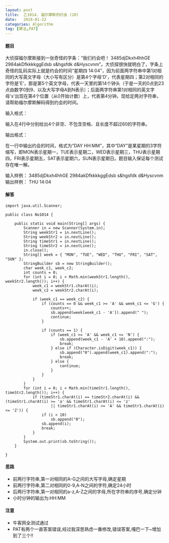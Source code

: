 ```yaml
---
layout: post
title:  乙1014. 福尔摩斯的约会 (20)
date:   2018-01-22
categories: Algorithm
tag: [算法,PAT]
---
```

 

#### 题目 ####

大侦探福尔摩斯接到一张奇怪的字条：“我们约会吧！ 3485djDkxh4hhGE 2984akDfkkkkggEdsb s&hgsfdk d&Hyscvnm”。大侦探很快就明白了，字条上奇怪的乱码实际上就是约会的时间“星期四 14:04”，因为前面两字符串中第1对相同的大写英文字母（大小写有区分）是第4个字母'D'，代表星期四；第2对相同的字符是'E'，那是第5个英文字母，代表一天里的第14个钟头（于是一天的0点到23点由数字0到9、以及大写字母A到N表示）；后面两字符串第1对相同的英文字母's'出现在第4个位置（从0开始计数）上，代表第4分钟。现给定两对字符串，请帮助福尔摩斯解码得到约会的时间。

输入格式：

输入在4行中分别给出4个非空、不包含空格、且长度不超过60的字符串。

输出格式：

在一行中输出约会的时间，格式为“DAY HH:MM”，其中“DAY”是某星期的3字符缩写，即MON表示星期一，TUE表示星期二，WED表示星期三，THU表示星期四，FRI表示星期五，SAT表示星期六，SUN表示星期日。题目输入保证每个测试存在唯一解。

输入样例：
	3485djDkxh4hhGE 
	2984akDfkkkkggEdsb 
	s&hgsfdk 
	d&Hyscvnm
输出样例：
	THU 14:04
#### 解答 ####
	
	import java.util.Scanner;

	public class No1014 {
	
		public static void main(String[] args) {
			Scanner in = new Scanner(System.in);
			String weekStr1 = in.nextLine();
			String weekStr2 = in.nextLine();
			String timeStr1 = in.nextLine();
			String timeStr2 = in.nextLine();
			in.close();
			String[] week = { "MON", "TUE", "WED", "THU", "FRI", "SAT", "SUN" };
			StringBuilder sb = new StringBuilder();
			char week_c1, week_c2;
			int counts = 0;
			for (int i = 0; i < Math.min(weekStr1.length(), weekStr2.length()); i++) {
				week_c1 = weekStr1.charAt(i);
				week_c2 = weekStr2.charAt(i);
	
				if (week_c1 == week_c2) {
					if (counts == 0 && week_c1 >= 'A' && week_c1 <= 'G') {
						counts++;
						sb.append(week[week_c1 - 'A']).append(" ");
						continue;
					}
	
					if (counts == 1) {
						if (week_c1 >= 'A' && week_c1 <= 'N') {
							sb.append(week_c1 - 'A' + 10).append(":");
							break;
						} else if (Character.isDigit(week_c1)) {
							sb.append("0").append(week_c1).append(":");
							break;
						} else {
							continue;
						}
					}
				}
			}
			for (int i = 0; i < Math.min(timeStr1.length(), timeStr2.length()); i++) {
				if (timeStr1.charAt(i) == timeStr2.charAt(i) && (timeStr1.charAt(i) >= 'a' && timeStr1.charAt(i) <= 'z'
						|| timeStr1.charAt(i) >= 'A' && timeStr1.charAt(i) <= 'Z')) {
					if (i < 10)
						sb.append("0");
					sb.append(i);
					break;
				}
			}
			System.out.print(sb.toString());
		}
	
	}


#### 思路 ####

- 前两行字符串,第一对相同的A-G之间的大写字母,确定星期
- 前两行字符串,第二对相同的0-9,A-N之间的字符,确定24小时
- 后两行字符串,第一对相同的a-z,A-Z之间的字母,所在字符串的序号,确定分钟
- 小时分钟的输出为:HH:MM

#### 注意 ####

- 牛客网全测试通过
- PAT有两个一直答案错误,经过我深思熟虑一番修改,错误答案,嘎巴一下~增加到了三个!!

